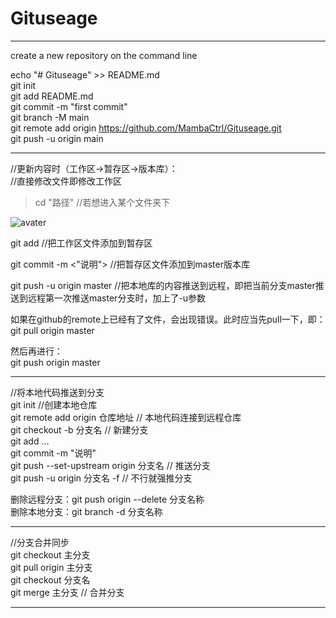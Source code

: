 # Gituseage

---------------------------------------------------------------------------------------------------------------
create a new repository on the command line  

echo "# Gituseage" >> README.md  
git init  
git add README.md  
git commit -m "first commit"  
git branch -M main  
git remote add origin https://github.com/MambaCtrl/Gituseage.git  
git push -u origin main  

--------------------------------------------------------------------------------------------------------------
//更新内容时（工作区->暂存区->版本库）：    
//直接修改文件即修改工作区  

>cd "路径"              //若想进入某个文件夹下

![avater](https://imgchr.com/i/DpCKn1)

git add <filename>      //把工作区文件添加到暂存区  

git commit -m <"说明">        //把暂存区文件添加到master版本库  

git push -u origin master    //把本地库的内容推送到远程，即把当前分支master推送到远程第一次推送master分支时，加上了-u参数    

如果在github的remote上已经有了文件，会出现错误。此时应当先pull一下，即：  
git pull origin master  

然后再进行：  
git push origin master  
  
---------------------------------------------------------------------------------------------------------------
//将本地代码推送到分支  
  git init                 //创建本地仓库  
  git remote add origin 仓库地址        //  本地代码连接到远程仓库  
  git checkout -b 分支名               //  新建分支    
  git add ...  
  git commit -m "说明"  
  git push --set-upstream origin 分支名   // 推送分支  
  git push -u origin 分支名 -f            // 不行就强推分支 
  
  删除远程分支：git push origin --delete 分支名称         
  删除本地分支：git branch -d 分支名称                    
  
  -------------------------------------------------------------------------------------------------------------
  //分支合并同步  
  git checkout 主分支   
  git pull origin 主分支  
  git checkout 分支名  
  git merge 主分支     //  合并分支  
  
  --------------------------------------------------------------------------------------------------------------
  
  
